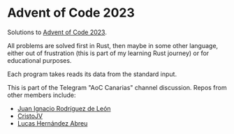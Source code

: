 # Advent of Code 2023

Solutions to [Advent of Code 2023](https://adventofcode.com/2023).

All problems are solved first in Rust, then maybe in some other language, either out of frustration (this is part of my learning Rust journey) or for educational purposes.

Each program takes reads its data from the standard input.

This is part of the Telegram "AoC Canarias" channel discussion. Repos from other members include:
* [Juan Ignacio Rodríguez de León](https://github.com/euribates/advent_of_code_2022)
* [CristoJV](https://github.com/CristoJV/aoc)
* [Lucas Hernández Abreu](https://github.com/lucashdez/AdventOfCode)

